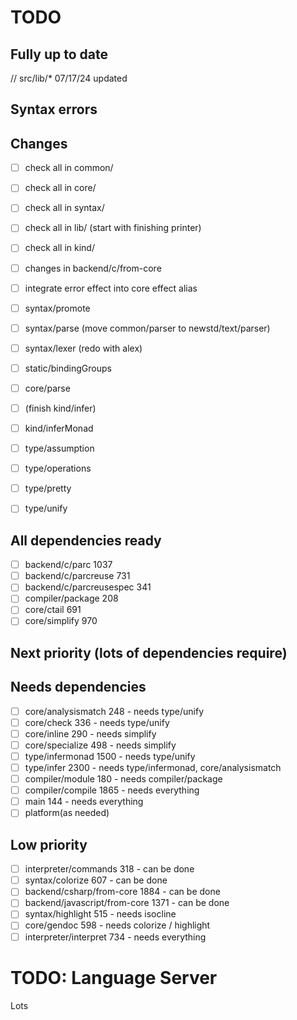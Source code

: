 # TODO

## Fully up to date
// src/lib/* 07/17/24 updated

## Syntax errors

## Changes
- [ ] check all in common/
- [ ] check all in core/
- [ ] check all in syntax/
- [ ] check all in lib/ (start with finishing printer)
- [ ] check all in kind/
- [ ] changes in backend/c/from-core
- [ ] integrate error effect into core effect alias

- [ ] syntax/promote
- [ ] syntax/parse (move common/parser to newstd/text/parser)
- [ ] syntax/lexer (redo with alex)
- [ ] static/bindingGroups
- [ ] core/parse
- [ ] (finish kind/infer)
- [ ] kind/inferMonad
- [ ] type/assumption
- [ ] type/operations
- [ ] type/pretty
- [ ] type/unify

## All dependencies ready
- [ ] backend/c/parc 1037
- [ ] backend/c/parcreuse 731
- [ ] backend/c/parcreusespec 341
- [ ] compiler/package 208
- [ ] core/ctail 691
- [ ] core/simplify 970

## Next priority (lots of dependencies require)

## Needs dependencies
- [ ] core/analysismatch 248 - needs type/unify
- [ ] core/check 336 - needs type/unify
- [ ] core/inline 290 - needs simplify
- [ ] core/specialize 498 - needs simplify
- [ ] type/infermonad 1500 - needs type/unify
- [ ] type/infer 2300 - needs type/infermonad, core/analysismatch
- [ ] compiler/module 180 - needs compiler/package
- [ ] compiler/compile 1865 - needs everything
- [ ] main 144 - needs everything
- [ ] platform(as needed)

## Low priority
- [ ] interpreter/commands 318 - can be done
- [ ] syntax/colorize 607 - can be done
- [ ] backend/csharp/from-core 1884 - can be done
- [ ] backend/javascript/from-core 1371 - can be done
- [ ] syntax/highlight 515 - needs isocline
- [ ] core/gendoc 598 - needs colorize / highlight
- [ ] interpreter/interpret 734 - needs everything

# TODO: Language Server
Lots